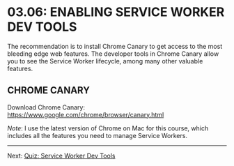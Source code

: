 # 03.06: ENABLING SERVICE WORKER DEV TOOLS
The recommendation is to install Chrome Canary to get access to the most bleeding edge web features. The developer tools in Chrome Canary allow you to see the Service Worker lifecycle, among many other valuable features.

## CHROME CANARY
Download Chrome Canary: https://www.google.com/chrome/browser/canary.html

*Note*: I use the latest version of Chrome on Mac for this course, which includes all the features you need to manage Service Workers.

- - -

Next: [Quiz: Service Worker Dev Tools](./07-quiz-dev-tools.md)